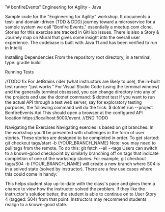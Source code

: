 "# bonfireEvents" 
Engineering for Agility - Java

Sample code for the "Engineering for Agility" workshop. It documents a test- and domain-driven (TDD & DDD) journey toward a microservice for a sample system we call "Bonfire Events," essentially a meetup.com clone. Stories for this exercise are tracked in GitHub issues. There is also a Story & Journey map on Mural that gives some insight into the overall user experience.
The codebase is built with Java 11 and has been verified to run in Intellij

Installing Dependencies
From the repository root directory, in a terminal, type: gradle build

Running Tests

//TODO fix
For JetBrains rider (what instructors are likely to use), the in-built test runner "just works."
For Visual Studio Code (using the terminal window) and the generally terminal obsessed, you can change directory into any of the projects and use the dotnet command:
$ dotnet test
If you want to run the actual API through a test web server, say for exploratory testing purposes, the following command will do the trick:
$ dotnet run --project BonfireEvents.Api
This should open a browser at the configured API location https://localhost:5000/event.
//END TODO


Navigating the Exercises
Navigating exercies is based on git branches. In the workshop you'll be presented with challenges in the form of user stories. These stories are designed to be completed in order. To get started:
git checkout tags/start -b {YOUR_BRANCH_NAME}
Note: you may need to pull tags from the remote. To do this: git fetch --all --tags
Users can switch to a known-good checkpoint by similarly branching off on tags that indicate completion of one of the workshop stories. For example, git checkout tags/S04 -b {YOUR_BRANCH_NAME} will create a new branch where S04 is in a solved state (solved by instructor).
There are a few use cases where this could come in handy:

This helps student stay up-to-date with the class's pace and gives them a chance to view how the instructor solved the problem.
If they like the instructor's solution better, the student is able to continue on to User Story 4 (tagged: S04) from that point.
Instructors may recommend students realign to a known-good state.